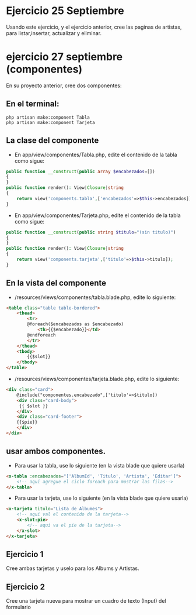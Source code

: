# Ejercicio 25 Septiembre
Usando este ejercicio, y el ejercicio anterior, cree las paginas de artistas, para listar,insertar, actualizar y eliminar.

# ejercicio 27 septiembre (componentes)

En su proyecto anterior, cree dos componentes:

## En el terminal:

```
php artisan make:component Tabla
php artisan make:component Tarjeta
```

## La clase del componente
* En app/view/componentes/Tabla.php, edite el contenido de la tabla como sigue:

```php
public function __construct(public array $encabezados=[])
{
}
public function render(): View|Closure|string
{
    return view('components.tabla',['encabezados'=>$this->encabezados]);
}
```
* En app/view/componentes/Tarjeta.php, edite el contenido de la tabla como sigue:
```php
public function __construct(public string $titulo="(sin titulo)")
{
}
public function render(): View|Closure|string
{
    return view('components.tarjeta',['titulo'=>$this->titulo]);
}
```

## En la vista del componente
* /resources/views/componentes/tabla.blade.php, edite lo siguiente:

```html
<table class="table table-bordered">
    <thead>
        <tr>
        @foreach($encabezados as $encabezado)
            <th>{{$encabezado}}</td>
        @endforeach            
        </tr>
    </thead>
    <tbody>
        {{$slot}}
    </tbody>
</table>
```

* /resources/views/componentes/tarjeta.blade.php, edite lo siguiente:
```html
<div class="card">
    @include("componentes.encabezado",['titulo'=>$titulo])
    <div class="card-body">
     {{ $slot }}
    </div>
    <div class="card-footer">
    {{$pie}}
    </div>    
</div>
```

## usar ambos componentes.
* Para usar la tabla, use lo siguiente (en la vista blade que quiere usarla)

```html
<x-tabla :encabezados="['AlbumId', 'Titulo', 'Artista', 'Editar']">
    <!-- aqui agregue el ciclo foreach para mostrar las filas-->
</x-tabla>
```

* Para usar la tarjeta, use lo siguiente (en la vista blade que quiere usarla)

```html
<x-tarjeta titulo="Lista de Albumes">
    <!-- aqui val el contenido de la tarjeta-->
    <x-slot:pie>
        <!-- aqui va el pie de la tarjeta-->
    </x-slot>
</x-tarjeta>
```
## Ejercicio 1 
Cree ambas tarjetas y uselo para los Albums y Artistas.
## Ejercicio 2
Cree una tarjeta nueva para mostrar un cuadro de texto (Input) del formulario
